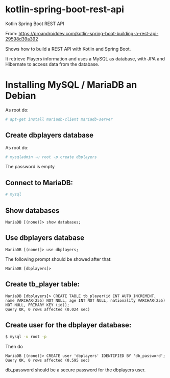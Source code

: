# kotlin-spring-boot-rest-api
Kotlin Spring Boot REST API

From: https://proandroiddev.com/kotlin-spring-boot-building-a-rest-api-29598d39a392

Shows how to build a REST API with Kotlin and Spring Boot.

It retrieve Players information and uses a MySQL as database, with JPA and Hibernate to access data from the database.

# Installing MySQL / MariaDB an Debian

As root do:

```bash
# apt-get install mariadb-client mariadb-server
```

## Create dbplayers database

As root do:

```bash
# mysqladmin -u root -p create dbplayers
```

The password is empty

## Connect to MariaDB:

```bash
# mysql
```

## Show databases

```
MariaDB [(none)]> show databases;
```

## Use dbplayers database

```
MariaDB [(none)]> use dbplayers;
```

The following prompt should be showed after that:

```
MariaDB [dbplayers]>
```
## Create tb_player table:
```
MariaDB [dbplayers]> CREATE TABLE tb_player(id INT AUTO_INCREMENT, name VARCHAR(255) NOT NULL, age INT NOT NULL, nationality VARCHAR(255) NOT NULL, PRIMARY KEY (id));
Query OK, 0 rows affected (0.024 sec)
```

## Create user for the dbplayer database:

```bash
$ mysql -u root -p 
```

Then do

```
MariaDB [(none)]> CREATE user 'dbplayers' IDENTIFIED BY 'db_password';
Query OK, 0 rows affected (0.595 sec)
```

db_password should be a secure password for the dbplayers user.
